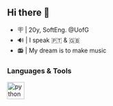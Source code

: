 ## Hi there 👋

- 🪧 | 20y, SoftEng. @UofG
- 🔊 | I speak 🇵🇹 & 🇬🇧
- 📻 | My dream is to make music

### Languages & Tools
<p align="left"> 
<a href="https://www.python.org/" target="_blank"> <img width="<img width="32px" " src="https://upload.wikimedia.org/wikipedia/commons/thumb/c/c3/Python-logo-notext.svg/1200px-Python-logo-notext.svg.png" alt="python" width="40" height="40"/> </a>

